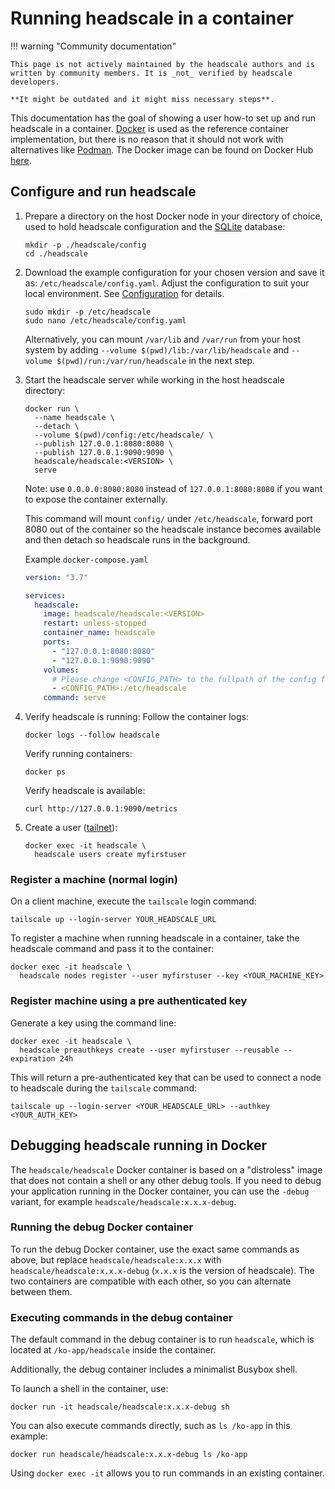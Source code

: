 # Running headscale in a container

!!! warning "Community documentation"

    This page is not actively maintained by the headscale authors and is
    written by community members. It is _not_ verified by headscale developers.

    **It might be outdated and it might miss necessary steps**.

This documentation has the goal of showing a user how-to set up and run headscale in a container.
[Docker](https://www.docker.com) is used as the reference container implementation, but there is no reason that it should
not work with alternatives like [Podman](https://podman.io). The Docker image can be found on Docker Hub [here](https://hub.docker.com/r/headscale/headscale).

## Configure and run headscale

1. Prepare a directory on the host Docker node in your directory of choice, used to hold headscale configuration and the [SQLite](https://www.sqlite.org/) database:

    ```shell
    mkdir -p ./headscale/config
    cd ./headscale
    ```

1. Download the example configuration for your chosen version and save it as: `/etc/headscale/config.yaml`. Adjust the
   configuration to suit your local environment. See [Configuration](../../ref/configuration.md) for details.

    ```shell
    sudo mkdir -p /etc/headscale
    sudo nano /etc/headscale/config.yaml
    ```

    Alternatively, you can mount `/var/lib` and `/var/run` from your host system by adding
    `--volume $(pwd)/lib:/var/lib/headscale` and `--volume $(pwd)/run:/var/run/headscale`
    in the next step.

1. Start the headscale server while working in the host headscale directory:

    ```shell
    docker run \
      --name headscale \
      --detach \
      --volume $(pwd)/config:/etc/headscale/ \
      --publish 127.0.0.1:8080:8080 \
      --publish 127.0.0.1:9090:9090 \
      headscale/headscale:<VERSION> \
      serve
    ```

    Note: use `0.0.0.0:8080:8080` instead of `127.0.0.1:8080:8080` if you want to expose the container externally.

    This command will mount `config/` under `/etc/headscale`, forward port 8080 out of the container so the
    headscale instance becomes available and then detach so headscale runs in the background.

    Example `docker-compose.yaml`

      ```yaml
      version: "3.7"

      services:
        headscale:
          image: headscale/headscale:<VERSION>
          restart: unless-stopped
          container_name: headscale
          ports:
            - "127.0.0.1:8080:8080"
            - "127.0.0.1:9090:9090"
          volumes:
            # Please change <CONFIG_PATH> to the fullpath of the config folder just created
            - <CONFIG_PATH>:/etc/headscale
          command: serve
      ```

1. Verify headscale is running:
   Follow the container logs:

    ```shell
    docker logs --follow headscale
    ```

    Verify running containers:

    ```shell
    docker ps
    ```

    Verify headscale is available:

    ```shell
    curl http://127.0.0.1:9090/metrics
    ```

1. Create a user ([tailnet](https://tailscale.com/kb/1136/tailnet/)):

    ```shell
    docker exec -it headscale \
      headscale users create myfirstuser
    ```

### Register a machine (normal login)

On a client machine, execute the `tailscale` login command:

```shell
tailscale up --login-server YOUR_HEADSCALE_URL
```

To register a machine when running headscale in a container, take the headscale command and pass it to the container:

```shell
docker exec -it headscale \
  headscale nodes register --user myfirstuser --key <YOUR_MACHINE_KEY>
```

### Register machine using a pre authenticated key

Generate a key using the command line:

```shell
docker exec -it headscale \
  headscale preauthkeys create --user myfirstuser --reusable --expiration 24h
```

This will return a pre-authenticated key that can be used to connect a node to headscale during the `tailscale` command:

```shell
tailscale up --login-server <YOUR_HEADSCALE_URL> --authkey <YOUR_AUTH_KEY>
```

## Debugging headscale running in Docker

The `headscale/headscale` Docker container is based on a "distroless" image that does not contain a shell or any other debug tools. If you need to debug your application running in the Docker container, you can use the `-debug` variant, for example `headscale/headscale:x.x.x-debug`.

### Running the debug Docker container

To run the debug Docker container, use the exact same commands as above, but replace `headscale/headscale:x.x.x` with `headscale/headscale:x.x.x-debug` (`x.x.x` is the version of headscale). The two containers are compatible with each other, so you can alternate between them.

### Executing commands in the debug container

The default command in the debug container is to run `headscale`, which is located at `/ko-app/headscale` inside the container.

Additionally, the debug container includes a minimalist Busybox shell.

To launch a shell in the container, use:

```
docker run -it headscale/headscale:x.x.x-debug sh
```

You can also execute commands directly, such as `ls /ko-app` in this example:

```
docker run headscale/headscale:x.x.x-debug ls /ko-app
```

Using `docker exec -it` allows you to run commands in an existing container.
